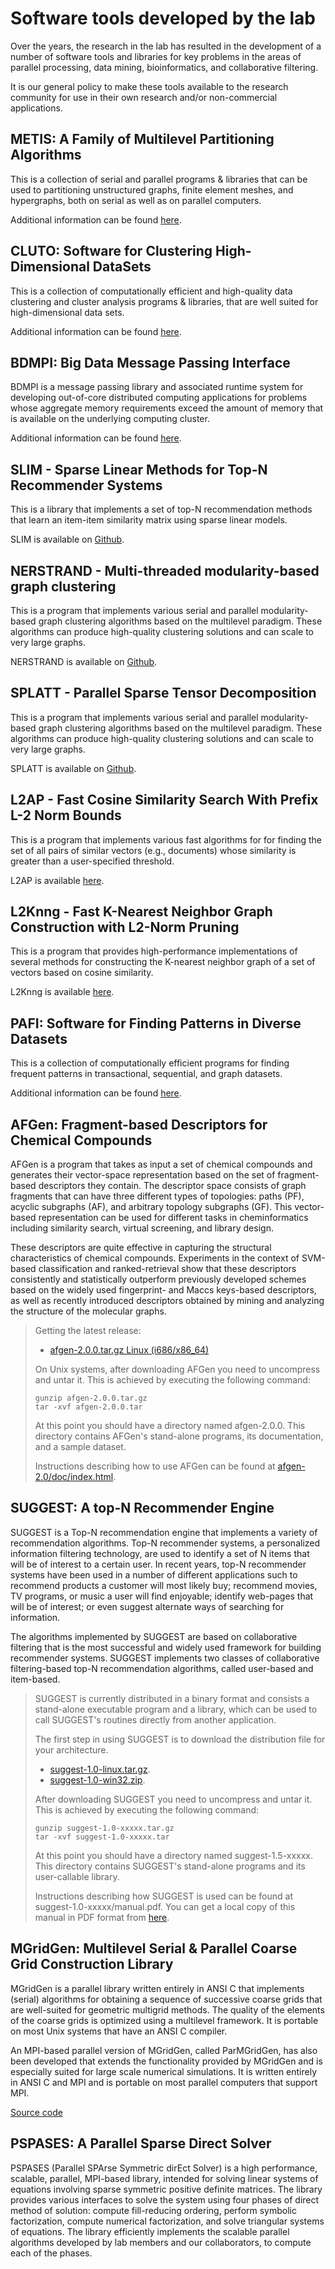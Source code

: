 # Software tools developed by the lab

Over the years, the research in the lab has resulted in the development of a number
of software tools and libraries for key problems in the areas of parallel processing,
data mining, bioinformatics, and collaborative filtering.

It is our general policy to make these tools available to the research community for
use in their own research and/or non-commercial applications.


## METIS: A Family of Multilevel Partitioning Algorithms

This is a collection of serial and parallel programs & libraries that can be used to
partitioning unstructured graphs, finite element meshes, and hypergraphs, both on
serial as well as on parallel computers. 

Additional information can be found [here](./metis/overview.md).


## CLUTO: Software for Clustering High-Dimensional DataSets

This is a collection of computationally efficient and high-quality data clustering
and cluster analysis programs & libraries, that are well suited for high-dimensional
data sets.

Additional information can be found [here](./cluto/overview.md).


## BDMPI: Big Data Message Passing Interface

BDMPI is a message passing library and associated runtime system for developing
out-of-core distributed computing applications for problems whose aggregate memory
requirements exceed the amount of memory that is available on the underlying
computing cluster.

Additional information can be found [here](./bdmpi/overview.md).


## SLIM - Sparse Linear Methods for Top-N Recommender Systems

This is a library that implements a set of top-N recommendation methods that learn an
item-item similarity matrix using sparse linear models.

SLIM is available on [Github](https://github.com/KarypisLab/SLIM).



## NERSTRAND - Multi-threaded modularity-based graph clustering

This is a program that implements various serial and parallel modularity-based graph
clustering algorithms based on the multilevel paradigm. These algorithms can produce
high-quality clustering solutions and can scale to very large graphs.

NERSTRAND is available on [Github](https://github.com/dlasalle/nerstrand).


## SPLATT - Parallel Sparse Tensor Decomposition

This is a program that implements various serial and parallel modularity-based graph
clustering algorithms based on the multilevel paradigm. These algorithms can produce
high-quality clustering solutions and can scale to very large graphs.

SPLATT is available on [Github](https://github.com/ShadenSmith/splatt).


## L2AP - Fast Cosine Similarity Search With Prefix L-2 Norm Bounds

This is a program that implements various fast algorithms for for finding the set of
all pairs of similar vectors (e.g., documents) whose similarity is greater than a
user-specified threshold.

L2AP is available [here](https://davidanastasiu.net/software/l2ap/).


## L2Knng - Fast K-Nearest Neighbor Graph Construction with L2-Norm Pruning

This is a program that provides high-performance implementations of several methods
for constructing the K-nearest neighbor graph of a set of vectors based on cosine
similarity.

L2Knng is available [here](https://davidanastasiu.net/software/l2knng/).


## PAFI: Software for Finding Patterns in Diverse Datasets

This is a collection of computationally efficient programs for finding frequent
patterns in transactional, sequential, and graph datasets.

Additional information can be found [here](./pafi/overview.md).


## AFGen: Fragment-based Descriptors for Chemical Compounds

AFGen is a program that takes as input a set of chemical compounds and generates
their vector-space representation based on the set of fragment-based descriptors they
contain. The descriptor space consists of graph fragments that can have three
different types of topologies: paths (PF), acyclic subgraphs (AF), and arbitrary
topology subgraphs (GF). This vector-based representation can be used for different
tasks in cheminformatics including similarity search, virtual screening, and library
design.

These descriptors are quite effective in capturing the structural characteristics of
chemical compounds. Experiments in the context of SVM-based classification and
ranked-retrieval show that these descriptors consistently and statistically
outperform previously developed schemes based on the widely used fingerprint- and
Maccs keys-based descriptors, as well as recently introduced descriptors obtained by
mining and analyzing the structure of the molecular graphs.

> Getting the latest release:
>  - [afgen-2.0.0.tar.gz Linux (i686/x86_64)](files/afgen/afgen-2.0.0.tar.gz)
> 
> On Unix systems, after downloading AFGen you need to uncompress and untar it. This is
> achieved by executing the following command:
> 
>     gunzip afgen-2.0.0.tar.gz
>     tar -xvf afgen-2.0.0.tar
> 
> At this point you should have a directory named afgen-2.0.0. This directory contains
> AFGen's stand-alone programs, its documentation, and a sample dataset.
> 
> Instructions describing how to use AFGen can be found at
> [afgen-2.0/doc/index.html](/glaros/files/sw/afgen/doc/index.html).


## SUGGEST: A top-N Recommender Engine

SUGGEST is a Top-N recommendation engine that implements a variety of recommendation
algorithms. Top-N recommender systems, a personalized information filtering
technology, are used to identify a set of N items that will be of interest to a
certain user. In recent years, top-N recommender systems have been used in a number
of different applications such to recommend products a customer will most likely buy;
recommend movies, TV programs, or music a user will find enjoyable; identify
web-pages that will be of interest; or even suggest alternate ways of searching for
information.

The algorithms implemented by SUGGEST are based on collaborative filtering that is
the most successful and widely used framework for building recommender systems.
SUGGEST implements two classes of collaborative filtering-based top-N recommendation
algorithms, called user-based and item-based.

> SUGGEST is currently distributed in a binary format and consists a stand-alone
> executable program and a library, which can be used to call SUGGEST's routines
> directly from another application.
> 
> The first step in using SUGGEST is to download the distribution file for your architecture.
> 
> - [suggest-1.0-linux.tar.gz](/glaros/files/sw/suggest/suggest-1.0-linux.tar.gz).
> - [suggest-1.0-win32.zip](/glaros/files/sw/suggest/suggest-1.0-win32.zip).
> 
> After downloading SUGGEST you need to uncompress and untar it. This is achieved by executing the following command:
> 
>     gunzip suggest-1.0-xxxxx.tar.gz
>     tar -xvf suggest-1.0-xxxxx.tar
> 
> At this point you should have a directory named suggest-1.5-xxxxx. This directory
> contains SUGGEST's stand-alone programs and its user-callable library.
> 
> Instructions describing how SUGGEST is used can be found at suggest-1.0-xxxxx/manual.pdf.
> You can get a local copy of this manual in PDF format from
> [here](/glaros/files/sw/suggest/manual.pdf).



## MGridGen: Multilevel Serial & Parallel Coarse Grid Construction Library

MGridGen is a parallel library written entirely in ANSI C that implements (serial)
algorithms for obtaining a sequence of successive coarse grids that are well-suited
for geometric multigrid methods. The quality of the elements of the coarse grids is
optimized using a multilevel framework. It is portable on most Unix systems that have
an ANSI C compiler.

An MPI-based parallel version of MGridGen, called ParMGridGen, has also been
developed that extends the functionality provided by MGridGen and is especially
suited for large scale numerical simulations. It is written entirely in ANSI C and
MPI and is portable on most parallel computers that support MPI.

[Source code](https://github.com/mrklein/ParMGridGen)



## PSPASES: A Parallel Sparse Direct Solver

PSPASES (Parallel SPArse Symmetric dirEct Solver) is a high performance, scalable,
parallel, MPI-based library, intended for solving linear systems of equations
involving sparse symmetric positive definite matrices. The library provides various
interfaces to solve the system using four phases of direct method of solution:
compute fill-reducing ordering, perform symbolic factorization, compute numerical
factorization, and solve triangular systems of equations. The library efficiently
implements the scalable parallel algorithms developed by lab members and our
collaborators, to compute each of the phases.





